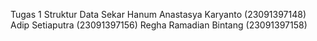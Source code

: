 Tugas 1 Struktur Data 
Sekar Hanum Anastasya Karyanto (23091397148)
Adip Setiaputra (23091397156)
Regha Ramadian Bintang (23091397158)
